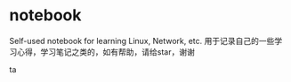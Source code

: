 # notebook
Self-used notebook for learning Linux, Network, etc.
用于记录自己的一些学习心得，学习笔记之类的，如有帮助，请给star，谢谢


ta